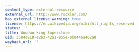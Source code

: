 ```yaml
---
content_type: external-resource
external_url: http://www.rockler.com/
has_external_license_warning: true
license: https://en.wikipedia.org/wiki/All_rights_reserved
status: ''
title: Woodworking Superstore
uid: 3584d818-e2b3-42a1-855e-0b0446a462a8
wayback_url: ''
---
```

